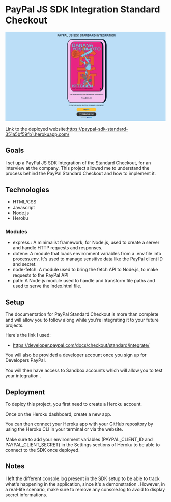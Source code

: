 # PayPal JS SDK Integration Standard Checkout

![heroPage](./doc/heroPage.png)

Link to the deployed website:https://paypal-sdk-standard-351a5bf59fb1.herokuapp.com/



## Goals

I set up a PayPal JS SDK Integration of the Standard Checkout, for an interview at the company. 
This project allowed me to understand the process behind the PayPal Standard Checkout and how to implement it. 



## Technologies

- HTML/CSS
- Javascript
- Node.js
- Heroku

### Modules

- express : A minimalist framework, for Node.js, used to create a server and handle HTTP requests and responses.
- dotenv: A module that loads environment variables from a .env file into process.env. It's used to manage sensitive data like the PayPal client ID and secret.
- node-fetch: A module used to bring the fetch API to Node.js, to make requests to the PayPal API
- path: A Node.js module used to handle and transform file paths and used to serve the index.html file.

## Setup

The documentation for PayPal Standard Checkout is more than complete and will allow you to follow along while you're integrating it to your future projects.

Here's the link I used:

- https://developer.paypal.com/docs/checkout/standard/integrate/

You will also be provided a developer account once you sign up for Developers PayPal.

You will then have access to Sandbox accounts which will allow you to test your integration . 



## Deployment

To deploy this project, you first need to create a Heroku account. 

Once on the Heroku dashboard, create a new app.

You can then connect your Heroku app with your GitHub repository by using the Heroku CLI in your terminal or via the website. 

Make sure to add your environment variables (PAYPAL_CLIENT_ID and PAYPAL_CLIENT_SECRET) in the Settings sections of Heroku to be able to connect to the SDK once deployed.

## Notes

I left the different console.log present in the SDK setup to be able to track what's happening in the application, since it's a demonstration . 
However, in a real-life scenario, make sure to remove any console.log to avoid to display secret informations.

